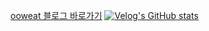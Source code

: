 <a href="https://ooweat.github.io/" target="_blank">ooweat 블로그 바로가기</a>
[![Velog's GitHub stats](https://velog-readme-stats.vercel.app/api/badge?name=ooweat)](https://velog.io/@ooweat) 
